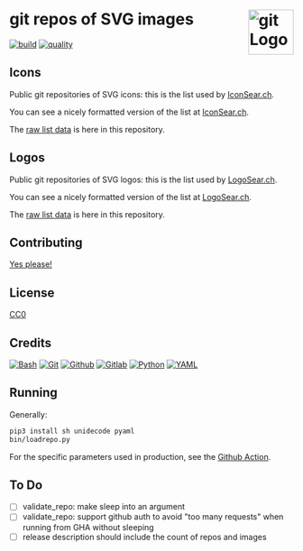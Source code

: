 # git repos of SVG images [<img alt="git Logo" src="https://www.vectorlogo.zone/logos/git-scm/git-scm-icon.svg" height="80" align="right" />](https://logosear.ch/)

[![build](https://github.com/VectorLogoZone/git-svg-icons/actions/workflows/release.yaml/badge.svg)](https://github.com/VectorLogoZone/git-svg-icons/actions/workflows/release.yaml)
[![quality](https://github.com/VectorLogoZone/git-svg-icons/actions/workflows/quality.yaml/badge.svg)](https://github.com/VectorLogoZone/git-svg-icons/actions/workflows/quality.yaml)

## Icons

Public git repositories of SVG icons: this is the list used by [IconSear.ch](https://iconsear.ch/).

You can see a nicely formatted version of the list at [IconSear.ch](https://iconsear.ch/sources/index.html).

The [raw list data](data/iconsearch.yaml) is here in this repository.

## Logos

Public git repositories of SVG logos: this is the list used by [LogoSear.ch](https://logosear.ch/).

You can see a nicely formatted version of the list at [LogoSear.ch](https://logosear.ch/sources/index.html).

The [raw list data](data/logosearch.yaml) is here in this repository.

## Contributing

[Yes please!](CONTRIBUTING.md)

## License

[CC0](LICENSE.txt)

## Credits

[![Bash](https://www.vectorlogo.zone/logos/gnu_bash/gnu_bash-ar21.svg)](https://www.gnu.org/software/bash/ "Scripting")
[![Git](https://www.vectorlogo.zone/logos/git-scm/git-scm-ar21.svg)](https://git-scm.com/ "Version control")
[![Github](https://www.vectorlogo.zone/logos/github/github-ar21.svg)](https://github.com/ "Git Repositories")
[![Gitlab](https://www.vectorlogo.zone/logos/gitlab/gitlab-ar21.svg)](https://about.gitlab.com/ "Git Repositories")
[![Python](https://www.vectorlogo.zone/logos/python/python-ar21.svg)](https://www.python.org/ "data load script")
[![YAML](https://www.vectorlogo.zone/logos/yaml/yaml-ar21.svg)](http://yaml.org/ "list storage")

## Running

Generally:

```bash
pip3 install sh unidecode pyaml
bin/loadrepo.py
```

For the specific parameters used in production, see the [Github Action](.github/workflows/release.yaml).

## To Do

- [ ] validate_repo: make sleep into an argument
- [ ] validate_repo: support github auth to avoid "too many requests" when running from GHA without sleeping
- [ ] release description should include the count of repos and images
